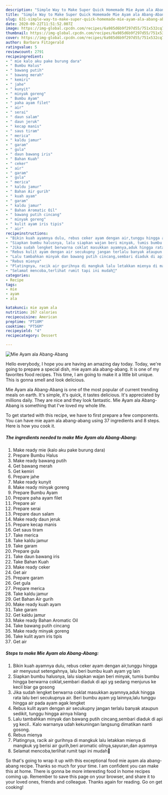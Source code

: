 ```yaml
---
description: "Simple Way to Make Super Quick Homemade Mie Ayam ala Abang-Abang"
title: "Simple Way to Make Super Quick Homemade Mie Ayam ala Abang-Abang"
slug: 631-simple-way-to-make-super-quick-homemade-mie-ayam-ala-abang-abang
date: 2020-09-22T11:51:52.007Z
image: https://img-global.cpcdn.com/recipes/6a985d6b9f297d55/751x532cq70/mie-ayam-ala-abang-abang-foto-resep-utama.jpg
thumbnail: https://img-global.cpcdn.com/recipes/6a985d6b9f297d55/751x532cq70/mie-ayam-ala-abang-abang-foto-resep-utama.jpg
cover: https://img-global.cpcdn.com/recipes/6a985d6b9f297d55/751x532cq70/mie-ayam-ala-abang-abang-foto-resep-utama.jpg
author: Barbara Fitzgerald
ratingvalue: 5
reviewcount: 2791
recipeingredient:
- " mie kalo aku pake burung dara"
- " Bumbu Halus"
- " bawang putih"
- " bawang merah"
- " kemiri"
- " jahe"
- " kunyit"
- " minyak goreng"
- " Bumbu Ayam"
- " paha ayam filet"
- " air"
- " serai"
- " daun salam"
- " daun jeruk"
- " kecap manis"
- " saus tiram"
- " merica"
- " kaldu jamur"
- " garam"
- " gula"
- " daun bawang iris"
- " Bahan Kuah"
- " ceker"
- " air"
- " garam"
- " gula"
- " merica"
- " kaldu jamur"
- " Bahan Air gurih"
- " kuah ayam"
- " garam"
- " kaldu jamur"
- " Bahan Aromatic Oil"
- " bawang putih cincang"
- " minyak goreng"
- " kulit ayam iris tipis"
- " air"
recipeinstructions:
- "Bikin kuah ayamnya dulu, rebus ceker ayam dengan air,tunggu hingga air menyusut setengahnya, lalu beri bumbu kuah ayam yg lain"
- "Siapkan bumbu halusnya, lalu siapkan wajan beri minyak, tumis bumbu hingga berwarna coklat,sembari diaduk di api yg sedang menjurus ke kecil biar ga gosong"
- "Jika sudah lengket berwarna coklat masukkan ayamnya,aduk hingga rata lalu beri secukupnya air. Beri bumbu ayam yg lainnya,lalu tunggu hingga air pada ayam agak lengket"
- "Rebus kulit ayam dengan air secukupny jangan terlalu banyak ataupun sedikit, tunggu hingga airnya hilang"
- "Lalu tambahkan minyak dan bawang putih cincang,sembari diaduk di api yg kecil.. Kalo warnanya udah kekuningan langsung dimatikan nanti gosong."
- "Rebus mienya"
- "Platingnya, racik air gurihnya di mangkuk lalu letakkan mienya di mangkuk yg berisi air gurih,beri aromatic oilnya,sayuran,dan ayamnya"
- "Selamat mencoba,terlihat rumit tapi ini mudah🤗"
categories:
- Recipe
tags:
- mie
- ayam
- ala

katakunci: mie ayam ala 
nutrition: 267 calories
recipecuisine: American
preptime: "PT10M"
cooktime: "PT56M"
recipeyield: "4"
recipecategory: Dessert

---
```



![Mie Ayam ala Abang-Abang](https://img-global.cpcdn.com/recipes/6a985d6b9f297d55/751x532cq70/mie-ayam-ala-abang-abang-foto-resep-utama.jpg)

Hello everybody, I hope you are having an amazing day today. Today, we're going to prepare a special dish, mie ayam ala abang-abang. It is one of my favorites food recipes. This time, I am going to make it a little bit unique. This is gonna smell and look delicious.

Mie Ayam ala Abang-Abang is one of the most popular of current trending meals on earth. It's simple, it's quick, it tastes delicious. It's appreciated by millions daily. They are nice and they look fantastic. Mie Ayam ala Abang-Abang is something that I've loved my whole life.




To get started with this recipe, we have to first prepare a few components. You can have mie ayam ala abang-abang using 37 ingredients and 8 steps. Here is how you cook it.

<!--inarticleads1-->

##### The ingredients needed to make Mie Ayam ala Abang-Abang:

1. Make ready  mie (kalo aku pake burung dara)
1. Prepare  Bumbu Halus
1. Make ready  bawang putih
1. Get  bawang merah
1. Get  kemiri
1. Prepare  jahe
1. Make ready  kunyit
1. Make ready  minyak goreng
1. Prepare  Bumbu Ayam
1. Prepare  paha ayam filet
1. Prepare  air
1. Prepare  serai
1. Prepare  daun salam
1. Make ready  daun jeruk
1. Prepare  kecap manis
1. Get  saus tiram
1. Take  merica
1. Take  kaldu jamur
1. Take  garam
1. Prepare  gula
1. Take  daun bawang iris
1. Take  Bahan Kuah
1. Make ready  ceker
1. Get  air
1. Prepare  garam
1. Get  gula
1. Prepare  merica
1. Take  kaldu jamur
1. Get  Bahan Air gurih
1. Make ready  kuah ayam
1. Take  garam
1. Get  kaldu jamur
1. Make ready  Bahan Aromatic Oil
1. Take  bawang putih cincang
1. Make ready  minyak goreng
1. Take  kulit ayam iris tipis
1. Get  air




<!--inarticleads2-->

##### Steps to make Mie Ayam ala Abang-Abang:

1. Bikin kuah ayamnya dulu, rebus ceker ayam dengan air,tunggu hingga air menyusut setengahnya, lalu beri bumbu kuah ayam yg lain
1. Siapkan bumbu halusnya, lalu siapkan wajan beri minyak, tumis bumbu hingga berwarna coklat,sembari diaduk di api yg sedang menjurus ke kecil biar ga gosong
1. Jika sudah lengket berwarna coklat masukkan ayamnya,aduk hingga rata lalu beri secukupnya air. Beri bumbu ayam yg lainnya,lalu tunggu hingga air pada ayam agak lengket
1. Rebus kulit ayam dengan air secukupny jangan terlalu banyak ataupun sedikit, tunggu hingga airnya hilang
1. Lalu tambahkan minyak dan bawang putih cincang,sembari diaduk di api yg kecil.. Kalo warnanya udah kekuningan langsung dimatikan nanti gosong.
1. Rebus mienya
1. Platingnya, racik air gurihnya di mangkuk lalu letakkan mienya di mangkuk yg berisi air gurih,beri aromatic oilnya,sayuran,dan ayamnya
1. Selamat mencoba,terlihat rumit tapi ini mudah🤗




So that's going to wrap it up with this exceptional food mie ayam ala abang-abang recipe. Thanks so much for your time. I am confident you can make this at home. There is gonna be more interesting food in home recipes coming up. Remember to save this page on your browser, and share it to your loved ones, friends and colleague. Thanks again for reading. Go on get cooking!
